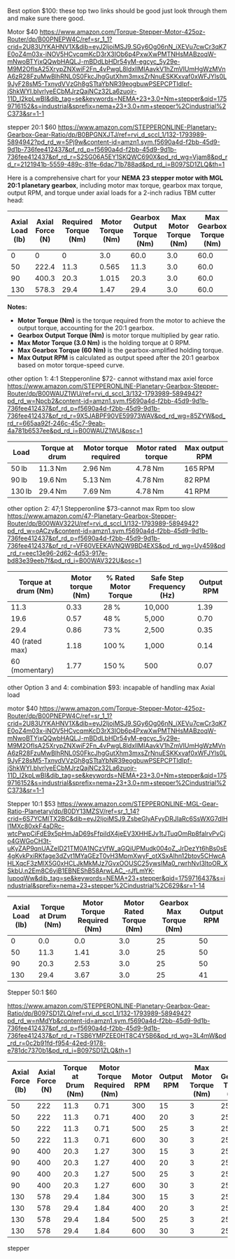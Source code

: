 
Best option $100: these top two links should be good just look through them and make sure there good.

Motor $40
https://www.amazon.com/Torque-Stepper-Motor-425oz-Router/dp/B00PNEPW4C/ref=sr_1_1?crid=2U83UYKAHNV1X&dib=eyJ2IjoiMSJ9.SGy6Og06nN_iXEVu7cwCr3qK7E0oZ4m03x-iNOV5HCvcqmKcD3rX3IOb6p4PxwXwPMTNHsMABzoqW-mNwoBTYjxQQwbHAQLJ-mBDdLbHDr54yM-egcyc_5y29e-M9M2OfIsA25XrypZNXwiF2Fn_4vPwgL8IdxllMIAavkV1hZmVIUmHgWzMVnA6zR28FzuMwBlhRNL0S0FkcJhgGutXhm3mxsZrNnuESKKxvaf0xWFJYls0L9JyF28sM5-TxnydVVzGh8gSTtaYbNR39eogbuwPSEPCPTIdIpf-jShkWYI.blvrlyeECbMJrzQajNCz32La6zuojr-11D_I2kpLwBI&dib_tag=se&keywords=NEMA+23+3.0+Nm+stepper&qid=1759716152&s=industrial&sprefix=nema+23+3.0+nm+stepper%2Cindustrial%2C373&sr=1-1


stepper 20:1 $60
https://www.amazon.com/STEPPERONLINE-Planetary-Gearbox-Gear-Ratio/dp/B0BPGNXJTJ/ref=rvi_d_sccl_1/132-1793989-5894942?pd_rd_w=5Pj9w&content-id=amzn1.sym.f5690a4d-f2bb-45d9-9d1b-736fee412437&pf_rd_p=f5690a4d-f2bb-45d9-9d1b-736fee412437&pf_rd_r=S2SG06A5EY1SKQWC690X&pd_rd_wg=Vjam8&pd_rd_r=2121941b-5559-489c-81fe-6dac71b788ad&pd_rd_i=B097SD1ZLQ&th=1


Here is a comprehensive chart for your **NEMA 23 stepper motor with MGL 20:1 planetary gearbox**, including motor max torque, gearbox max torque, output RPM, and torque under axial loads for a 2-inch radius TBM cutter head:

| Axial Load (lb) | Axial Force (N) | Required Torque (Nm) | Motor Torque (Nm) | Gearbox Output Torque (Nm) | Max Motor Torque (Nm) | Max Gearbox Torque (Nm) | Max Output RPM |
| --------------- | --------------- | -------------------- | ----------------- | -------------------------- | --------------------- | ----------------------- | -------------- |
| 0               | 0               | 0                    | 3.0               | 60.0                       | 3.0                   | 60.0                    | 250            |
| 50              | 222.4           | 11.3                 | 0.565             | 11.3                       | 3.0                   | 60.0                    | 203            |
| 90              | 400.3           | 20.3                 | 1.015             | 20.3                       | 3.0                   | 60.0                    | 165            |
| 130             | 578.3           | 29.4                 | 1.47              | 29.4                       | 3.0                   | 60.0                    | 128            |

**Notes:**

* **Motor Torque (Nm)** is the torque required from the motor to achieve the output torque, accounting for the 20:1 gearbox.
* **Gearbox Output Torque (Nm)** is motor torque multiplied by gear ratio.
* **Max Motor Torque (3.0 Nm)** is the holding torque at 0 RPM.
* **Max Gearbox Torque (60 Nm)** is the gearbox-amplified holding torque.
* **Max Output RPM** is calculated as output speed after the 20:1 gearbox based on motor torque-speed curve.







 other option 1: 
4:1 Stepperonline $72- cannot withstand max axiel force
 https://www.amazon.com/STEPPERONLINE-Planetary-Gearbox-Stepper-Router/dp/B00WAUZ1WU/ref=rvi_d_sccl_3/132-1793989-5894942?pd_rd_w=Npcb2&content-id=amzn1.sym.f5690a4d-f2bb-45d9-9d1b-736fee412437&pf_rd_p=f5690a4d-f2bb-45d9-9d1b-736fee412437&pf_rd_r=9X5JABPF90VE59973WAV&pd_rd_wg=85ZYW&pd_rd_r=665aa92f-246c-45c7-9eab-4a781b6537ee&pd_rd_i=B00WAUZ1WU&psc=1

| Load   | Torque at drum | Motor torque required | Motor rated torque | Max output RPM |
| ------ | -------------- | --------------------- | ------------------ | -------------- |
| 50 lb  | 11.3 Nm        | 2.96 Nm               | 4.78 Nm            | 165 RPM        |
| 90 lb  | 19.6 Nm        | 5.13 Nm               | 4.78 Nm            | 82 RPM         |
| 130 lb | 29.4 Nm        | 7.69 Nm               | 4.78 Nm            | 41 RPM         |

other option 2:
47;1 Stepperonline $73-cannot max Rpm too slow
https://www.amazon.com/47-Planetary-Gearbox-Stepper-Router/dp/B00WAV322U/ref=rvi_d_sccl_1/132-1793989-5894942?pd_rd_w=oACzy&content-id=amzn1.sym.f5690a4d-f2bb-45d9-9d1b-736fee412437&pf_rd_p=f5690a4d-f2bb-45d9-9d1b-736fee412437&pf_rd_r=VF60VEEKAVNQW9BD4EXS&pd_rd_wg=Uy459&pd_rd_r=eec13e96-2d62-4d53-917e-bd83e39eeb7f&pd_rd_i=B00WAV322U&psc=1

| Torque at drum (Nm) | Motor torque (Nm) | % Rated Motor Torque | Safe Step Frequency (Hz) | Output RPM |
| ------------------- | ----------------- | -------------------- | ------------------------ | ---------- |
| 11.3                | 0.33              | 28 %                 | 10,000                   | 1.39       |
| 19.6                | 0.57              | 48 %                 | 5,000                    | 0.70       |
| 29.4                | 0.86              | 73 %                 | 2,500                    | 0.35       |
| 40 (rated max)      | 1.18              | 100 %                | 1,000                    | 0.14       |
| 60 (momentary)      | 1.77              | 150 %                | 500                      | 0.07       |


other Option 3 and 4: combination $93: incapable of handling max Axial load

motor $40
https://www.amazon.com/Torque-Stepper-Motor-425oz-Router/dp/B00PNEPW4C/ref=sr_1_1?crid=2U83UYKAHNV1X&dib=eyJ2IjoiMSJ9.SGy6Og06nN_iXEVu7cwCr3qK7E0oZ4m03x-iNOV5HCvcqmKcD3rX3IOb6p4PxwXwPMTNHsMABzoqW-mNwoBTYjxQQwbHAQLJ-mBDdLbHDr54yM-egcyc_5y29e-M9M2OfIsA25XrypZNXwiF2Fn_4vPwgL8IdxllMIAavkV1hZmVIUmHgWzMVnA6zR28FzuMwBlhRNL0S0FkcJhgGutXhm3mxsZrNnuESKKxvaf0xWFJYls0L9JyF28sM5-TxnydVVzGh8gSTtaYbNR39eogbuwPSEPCPTIdIpf-jShkWYI.blvrlyeECbMJrzQajNCz32La6zuojr-11D_I2kpLwBI&dib_tag=se&keywords=NEMA+23+3.0+Nm+stepper&qid=1759716152&s=industrial&sprefix=nema+23+3.0+nm+stepper%2Cindustrial%2C373&sr=1-1


Stepper 10:1 $53
https://www.amazon.com/STEPPERONLINE-MGL-Gear-Ratio-Planetary/dp/B0DY13MZSV/ref=sr_1_14?crid=6S7YCMITX2BC&dib=eyJ2IjoiMSJ9.ZsbeGlyAFyyDRJIaRc6SsWXG7dIHl1MXc80xkF4aDRc-wtcPwpCiFdE9x5pHmJaD69sFfpiIdX4jeEV3XHHEJv1tJTuqOmRp8falrvPvCjo4GWGoCH3t-uKyZAP9qnUAZeID21TM0A1NCzVfW_aGQiUPMudk004oZ_JrDezYt6hBs0sE4gKvkPxiRKfage3dZvt1MYaGEzT0vH3MpmXwyF_otXSxAlhn12btov5CHwcAHLXqcF3zMlX5G0xHCLJkMkMJz7GvxOOUSC25ywsIMa0_rwrhNvI3ltoOR_XSkbU.n2Em8C6vjB1EBNEShB58ArwLAC_-rJfLmYK-IupoqWw&dib_tag=se&keywords=NEMA+23+stepper&qid=1759716437&s=industrial&sprefix=nema+23+stepper%2Cindustrial%2C629&sr=1-14

| Axial Load (lb) | Torque at Drum (Nm) | Motor Torque Required (Nm) | Motor Rated Torque (Nm) | Gearbox Max Torque (Nm) | Output RPM |
| --------------- | ------------------- | -------------------------- | ----------------------- | ----------------------- | ---------- |
| 0               | 0.0                 | 0.0                        | 3.0                     | 25                      | 50         |
| 50              | 11.3                | 1.41                       | 3.0                     | 25                      | 50         |
| 90              | 20.3                | 2.53                       | 3.0                     | 25                      | 50         |
| 130             | 29.4                | 3.67                       | 3.0                     | 25                      | 41         |



Stepper 50:1 $60

https://www.amazon.com/STEPPERONLINE-Planetary-Gearbox-Gear-Ratio/dp/B097SD1ZLQ/ref=rvi_d_sccl_1/132-1793989-5894942?pd_rd_w=nMdYb&content-id=amzn1.sym.f5690a4d-f2bb-45d9-9d1b-736fee412437&pf_rd_p=f5690a4d-f2bb-45d9-9d1b-736fee412437&pf_rd_r=TSB6YMPZEE0HT8C4Y5B6&pd_rd_wg=3L4mW&pd_rd_r=0c2b91fd-f954-42ed-9178-e781dc7370b1&pd_rd_i=B097SD1ZLQ&th=1

| Axial Force (lb) | Axial Force (N) | Torque at Drum (Nm) | Motor Torque Required (Nm) | Motor RPM | Output RPM | Max Motor Torque (Nm) | Max Gearbox Torque (Nm) |
| ---------------- | --------------- | ------------------- | -------------------------- | --------- | ---------- | --------------------- | ----------------------- |
| 50               | 222             | 11.3                | 0.71                       | 300       | 15         | 3                     | 25                      |
| 50               | 222             | 11.3                | 0.71                       | 400       | 20         | 3                     | 25                      |
| 50               | 222             | 11.3                | 0.71                       | 500       | 25         | 3                     | 25                      |
| 50               | 222             | 11.3                | 0.71                       | 600       | 30         | 3                     | 25                      |
| 90               | 400             | 20.3                | 1.27                       | 300       | 15         | 3                     | 25                      |
| 90               | 400             | 20.3                | 1.27                       | 400       | 20         | 3                     | 25                      |
| 90               | 400             | 20.3                | 1.27                       | 500       | 25         | 3                     | 25                      |
| 90               | 400             | 20.3                | 1.27                       | 600       | 30         | 3                     | 25                      |
| 130              | 578             | 29.4                | 1.84                       | 300       | 15         | 3                     | 25                      |
| 130              | 578             | 29.4                | 1.84                       | 400       | 20         | 3                     | 25                      |
| 130              | 578             | 29.4                | 1.84                       | 500       | 25         | 3                     | 25                      |
| 130              | 578             | 29.4                | 1.84                       | 600       | 30         | 3                     | 25                      |

stepper





